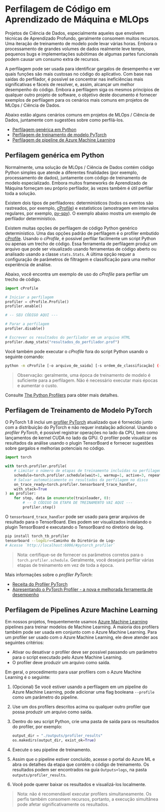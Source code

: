 # Perfilagem de Código em Aprendizado de Máquina e MLOps

Projetos de Ciência de Dados, especialmente aqueles que envolvem técnicas de Aprendizado Profundo, geralmente consomem muitos recursos. Uma iteração de treinamento de modelo pode levar várias horas. Embora o processamento de grandes volumes de dados realmente leve tempo, pequenos bugs e implementações subótimas de algumas partes funcionais podem causar um consumo extra de recursos.

A perfilagem pode ser usada para identificar gargalos de desempenho e ver quais funções são mais custosas no código do aplicativo. Com base nas saídas do perfilador, é possível se concentrar nas ineficiências mais significativas e fáceis de resolver, e, assim, alcançar um melhor desempenho do código.
Embora a perfilagem siga os mesmos princípios de qualquer outro projeto de software, o objetivo deste documento é fornecer exemplos de perfilagem para os cenários mais comuns em projetos de MLOps / Ciência de Dados.

Abaixo estão alguns cenários comuns em projetos de MLOps / Ciência de Dados, juntamente com sugestões sobre como perfilá-los.

- [Perfilagem genérica em Python](#perfilagem-genérica-em-python)
- [Perfilagem de treinamento de modelo PyTorch](#perfilagem-de-treinamento-de-modelo-pytorch)
- [Perfilagem de pipeline de Azure Machine Learning](#perfilagem-de-pipeline-de-azure-machine-learning)

## Perfilagem genérica em Python

Normalmente, uma solução de MLOps / Ciência de Dados contém código Python simples que atende a diferentes finalidades (por exemplo, processamento de dados), juntamente com código de treinamento de modelo especializado. Embora muitos frameworks de Aprendizado de Máquina forneçam seu próprio perfilador, às vezes também é útil perfilar toda a solução.

Existem dois tipos de perfiladores: determinísticos (todos os eventos são rastreados, por exemplo, [cProfile](https://docs.python.org/3/library/profile.html)) e estatísticos (amostragem em intervalos regulares, por exemplo, [py-spy](https://pypi.org/project/py-spy/)). O exemplo abaixo mostra um exemplo de perfilador determinístico.

Existem muitas opções de perfilagem de código Python genérico determinístico. Uma das opções padrão de perfilagem é o profiler embutido [cProfile](https://docs.python.org/3/library/profile.html). Usando o *cProfile*, é possível perfilar facilmente um script Python ou apenas um trecho de código. Essa ferramenta de perfilagem produz um arquivo que pode ser visualizado usando ferramentas de código aberto ou analisado usando a classe `stats.Stats`. A última opção requer a configuração de parâmetros de filtragem e classificação para uma melhor experiência de análise.

Abaixo, você encontra um exemplo de uso do *cProfile* para perfilar um trecho de código.

```python
import cProfile

# Iniciar a perfilagem
profiler = cProfile.Profile()
profiler.enable()

# -- SEU CÓDIGO AQUI ---

# Parar a perfilagem
profiler.disable()

# Escrever os resultados do perfilador em um arquivo HTML
profiler.dump_stats("resultados_do_perfilador.prof")
```

Você também pode executar o *cProfile* fora do script Python usando o seguinte comando:

```bash
python -m cProfile [-o arquivo_de_saida] [-s ordem_de_classificação] (-m módulo | meu_script.py)
```

> Observação: geralmente, uma época de treinamento de modelo é suficiente para a perfilagem. Não é necessário executar mais épocas e aumentar o custo.

Consulte [The Python Profilers](https://docs.python.org/3/library/profile.html) para obter mais detalhes.

## Perfilagem de Treinamento de Modelo PyTorch

O PyTorch 1.8 inclui um [profiler PyTorch](https://pytorch.org/blog/introducing-pytorch-profiler-the-new-and-improved-performance-tool/) atualizado que é fornecido junto com a distribuição do PyTorch e não requer instalação adicional. Usando o *profiler PyTorch*, é possível registrar operações no lado da CPU, bem como lançamentos de kernel CUDA no lado da GPU. O profiler pode visualizar os resultados da análise usando o plugin TensorBoard e fornecer sugestões sobre gargalos e melhorias potenciais no código.

```python
import torch

with torch.profiler.profile(
    # Limitar o número de etapas de treinamento incluídas na perfilagem
    schedule=torch.profiler.schedule(wait=1, warmup=1, active=3, repeat=2),
    # Salvar automaticamente os resultados da perfilagem no disco
    on_trace_ready=torch.profiler.tensorboard_trace_handler,
    with_stack=True
) as profiler:
    for step, data in enumerate(trainloader, 0):
        # -- O CÓDIGO DA ETAPA DE TREINAMENTO VAI AQUI ---
        profiler.step()
```

O `tensorboard_trace_handler` pode ser usado para gerar arquivos de resultado para o TensorBoard. Eles podem ser visualizados instalando o plugin TensorBoard e executando o TensorBoard no diretório de log.

```bash
pip install torch_tb_profiler
tensorboard --logdir=<Caminho do Diretório de Log>
# Acesse `http://localhost:6006/#pytorch_profiler`
```

> Nota: certifique-se de fornecer os parâmetros corretos para o `torch.profiler.schedule`. Geralmente, você desejará perfilar várias etapas de treinamento em vez de toda a época.

Mais informações sobre o *profiler PyTorch*:

- [Receita do Profiler PyTorch](https://pytorch.org/tutorials/recipes/recipes/profiler_recipe.html)
- [Apresentando o PyTorch Profiler - a nova e melhorada ferramenta de desempenho](https://pytorch.org/blog/introducing-pytorch-profiler-the-new-and-improved-performance-tool/)

## Perfilagem de Pipelines Azure Machine Learning

Em nossos projetos, frequentemente usamos [Azure Machine Learning](https://azure.microsoft.com/en-us/services/machine-learning/) pipelines para treinar modelos de Machine Learning. A maioria dos profilers também pode ser usada em conjunto com o Azure Machine Learning. Para um profiler ser usado com o Azure Machine Learning, ele deve atender aos seguintes critérios:

- Ativar ou desativar o profiler deve ser possível passando um parâmetro para o script executado pelo Azure Machine Learning.
- O profiler deve produzir um arquivo como saída.

Em geral, o procedimento para usar profilers com o Azure Machine Learning é o seguinte:

1. (Opcional) Se você estiver usando a perfilagem em um pipeline do Azure Machine Learning, pode adicionar uma flag booleana `--profile` como um parâmetro do pipeline.
2. Use um dos profilers descritos acima ou qualquer outro profiler que possa produzir um arquivo como saída.
3. Dentro do seu script Python, crie uma pasta de saída para os resultados do profiler, por exemplo:

    ```python
    output_dir = "./outputs/profiler_results"
    os.makedirs(output_dir, exist_ok=True)
    ```

4. Execute o seu pipeline de treinamento.
5. Assim que o pipeline estiver concluído, acesse o portal do Azure ML e abra os detalhes da etapa que contém o código de treinamento. Os resultados podem ser encontrados na guia `Outputs+logs`, na pasta `outputs/profiler_results`.
6. Você pode querer baixar os resultados e visualizá-los localmente.

> Nota: não é recomendável executar profilers simultaneamente. Os perfis também consomem recursos, portanto, a execução simultânea pode afetar significativamente os resultados.
